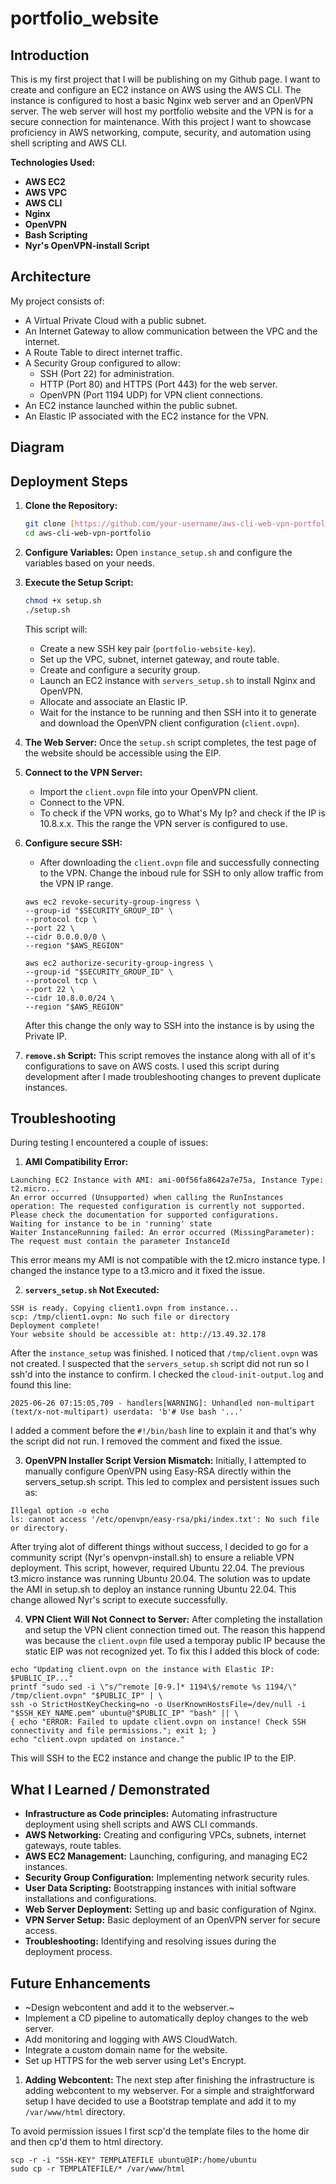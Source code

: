 # portfolio_website
## Introduction
This is my first project that I will be publishing on my Github page. I want to create and configure an EC2 instance on AWS using the AWS CLI. The instance is configured to host a basic Nginx web server and an OpenVPN server. The web server will host my portfolio website and the VPN is for a secure connection for maintenance. With this project I want to showcase proficiency in AWS networking, compute, security, and automation using shell scripting and AWS CLI.

**Technologies Used:**
* **AWS EC2** 
* **AWS VPC** 
* **AWS CLI** 
* **Nginx** 
* **OpenVPN** 
* **Bash Scripting** 
* **Nyr's OpenVPN-install Script**

## Architecture

My project consists of:
* A Virtual Private Cloud with a public subnet.
* An Internet Gateway to allow communication between the VPC and the internet.
* A Route Table to direct internet traffic.
* A Security Group configured to allow:
    * SSH (Port 22) for administration.
    * HTTP (Port 80) and HTTPS (Port 443) for the web server.
    * OpenVPN (Port 1194 UDP) for VPN client connections.
* An EC2 instance launched within the public subnet.
* An Elastic IP associated with the EC2 instance for the VPN.

## Diagram

## Deployment Steps

1.  **Clone the Repository:**
    ```bash
    git clone [https://github.com/your-username/aws-cli-web-vpn-portfolio.git](https://github.com/your-username/aws-cli-web-vpn-portfolio.git)
    cd aws-cli-web-vpn-portfolio
    ```

2.  **Configure Variables:**
    Open `instance_setup.sh` and configure the variables based on your needs.

3.  **Execute the Setup Script:**
    ```bash
    chmod +x setup.sh
    ./setup.sh
    ```
    This script will:
    * Create a new SSH key pair (`portfolio-website-key`).
    * Set up the VPC, subnet, internet gateway, and route table.
    * Create and configure a security group.
    * Launch an EC2 instance with `servers_setup.sh` to install Nginx and OpenVPN.
    * Allocate and associate an Elastic IP.
    * Wait for the instance to be running and then SSH into it to generate and download the OpenVPN client configuration (`client.ovpn`).

4.  **The Web Server:**
    Once the `setup.sh` script completes, the test page of the website should be accessible using the EIP. 

5.  **Connect to the VPN Server:**
    * Import the `client.ovpn` file into your OpenVPN client.
    * Connect to the VPN.
    * To check if the VPN works, go to What's My Ip? and check if the IP is 10.8.x.x. This the range the VPN server is configured to use.

6.  **Configure secure SSH:**
    * After downloading the `client.ovpn` file and successfully connecting to the VPN. Change the inboud rule for SSH to only allow traffic from the VPN IP range.
    ```
    aws ec2 revoke-security-group-ingress \
    --group-id "$SECURITY_GROUP_ID" \
    --protocol tcp \
    --port 22 \
    --cidr 0.0.0.0/0 \
    --region "$AWS_REGION"
    ```
    ```
    aws ec2 authorize-security-group-ingress \
    --group-id "$SECURITY_GROUP_ID" \
    --protocol tcp \
    --port 22 \
    --cidr 10.8.0.0/24 \
    --region "$AWS_REGION"
    ```

    After this change the only way to SSH into the instance is by using the Private IP.

7. **`remove.sh` Script:**
    This script removes the instance along with all of it's configurations to save on AWS costs. I used this script during development after I made troubleshooting changes to prevent duplicate instances.

## Troubleshooting
During testing I encountered a couple of issues:

1. **AMI Compatibility Error:**
```
Launching EC2 Instance with AMI: ami-00f56fa8642a7e75a, Instance Type: t2.micro...
An error occurred (Unsupported) when calling the RunInstances operation: The requested configuration is currently not supported. Please check the documentation for supported configurations.
Waiting for instance to be in 'running' state
Waiter InstanceRunning failed: An error occurred (MissingParameter): The request must contain the parameter InstanceId
```
This error means my AMI is not compatible with the t2.micro instance type. I changed the instance type to a t3.micro and it fixed the issue.

2. **`servers_setup.sh` Not Executed:**
```
SSH is ready. Copying client1.ovpn from instance...
scp: /tmp/client1.ovpn: No such file or directory
Deployment complete!
Your website should be accessible at: http://13.49.32.178
```
After the `instance_setup` was finished. I noticed that `/tmp/client.ovpn` was not created. I suspected that the `servers_setup.sh` script did not run so I ssh'd into the instance to confirm. I checked the `cloud-init-output.log` and found this line:
```
2025-06-26 07:15:05,709 - handlers[WARNING]: Unhandled non-multipart (text/x-not-multipart) userdata: 'b'# Use bash '...'
```
I added a comment before the `#!/bin/bash` line to explain it and that's why the script did not run. I removed the comment and fixed the issue.

3. **OpenVPN Installer Script Version Mismatch:**
Initially, I attempted to manually configure OpenVPN using Easy-RSA directly within the servers_setup.sh script. This led to complex and persistent issues such as:
```
Illegal option -o echo
ls: cannot access '/etc/openvpn/easy-rsa/pki/index.txt': No such file or directory. 
```
After trying alot of different things without success, I decided to go for a community script (Nyr's openvpn-install.sh) to ensure a reliable VPN deployment. This script, however, required Ubuntu 22.04. The previous t3.micro instance was running Ubuntu 20.04. The solution was to update the AMI in setup.sh to deploy an instance running Ubuntu 22.04. This change allowed Nyr's script to execute successfully.

4. **VPN Client Will Not Connect to Server:**
After completing the installation and setup the VPN client connection timed out. The reason this happend was because the `client.ovpn` file used a temporay public IP because the static EIP was not recognized yet. To fix this I added this block of code:
```
echo "Updating client.ovpn on the instance with Elastic IP: $PUBLIC_IP..."
printf "sudo sed -i \"s/^remote [0-9.]* 1194\$/remote %s 1194/\" /tmp/client.ovpn" "$PUBLIC_IP" | \
ssh -o StrictHostKeyChecking=no -o UserKnownHostsFile=/dev/null -i "$SSH_KEY_NAME.pem" ubuntu@"$PUBLIC_IP" "bash" || \
{ echo "ERROR: Failed to update client.ovpn on instance! Check SSH connectivity and file permissions."; exit 1; }
echo "client.ovpn updated on instance."
```
This will SSH to the EC2 instance and change the public IP to the EIP. 

## What I Learned / Demonstrated

* **Infrastructure as Code principles:** Automating infrastructure deployment using shell scripts and AWS CLI commands.
* **AWS Networking:** Creating and configuring VPCs, subnets, internet gateways, route tables.
* **AWS EC2 Management:** Launching, configuring, and managing EC2 instances.
* **Security Group Configuration:** Implementing network security rules.
* **User Data Scripting:** Bootstrapping instances with initial software installations and configurations.
* **Web Server Deployment:** Setting up and basic configuration of Nginx.
* **VPN Server Setup:** Basic deployment of an OpenVPN server for secure access.
* **Troubleshooting:** Identifying and resolving issues during the deployment process.

## Future Enhancements

* ~Design webcontent and add it to the webserver.~
* Implement a CD pipeline to automatically deploy changes to the web server.
* Add monitoring and logging with AWS CloudWatch.
* Integrate a custom domain name for the website.
* Set up HTTPS for the web server using Let's Encrypt.

1. **Adding Webcontent:**
The next step after finishing the infrastructure is adding webcontent to my webserver. For a simple and straightforward setup I have decided to use a Bootstrap template and add it to my `/var/www/html` directory.

To avoid permission issues I first scp'd the template files to the home dir and then cp'd them to html directory.

```
scp -r -i "SSH-KEY" TEMPLATEFILE ubuntu@IP:/home/ubuntu
sudo cp -r TEMPLATEFILE/* /var/www/html
```
























